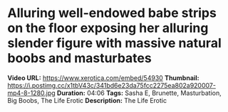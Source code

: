 
# Alluring well-endowed babe strips on the floor exposing her alluring slender figure with massive natural boobs and masturbates

**Video URL:** https://www.xerotica.com/embed/54930
**Thumbnail:** https://i.postimg.cc/x1tbV43c/341bd6e23da75fcc2275ea802a920007-mp4-8-1280.jpg
**Duration:** 04:06
**Tags:** Sasha E, Brunette, Masturbation, Big Boobs, The Life Erotic
**Description:** The Life Erotic
